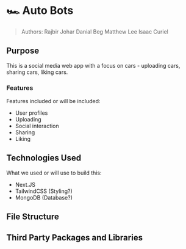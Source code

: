 # 🏎 Auto Bots

> Authors:
> Rajbir Johar
> Danial Beg
> Matthew Lee
> Isaac Curiel

## Purpose

This is a social media web app with a focus on cars - uploading cars, sharing cars, liking cars.

### Features

Features included or will be included:
- User profiles
- Uploading
- Social interaction
- Sharing
- Liking

## Technologies Used

What we used or will use to build this:
- Next.JS
- TailwindCSS (Styling?)
- MongoDB (Database?)

## File Structure

## Third Party Packages and Libraries

